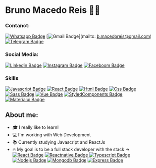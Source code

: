 <!--
**brunoreis-dev/brunoreis-dev** is a ✨ _special_ ✨ repository because its `README.md` (this file) appears on your GitHub profile.

Here are some ideas to get you started:

- 🔭 I’m currently working on ...
- 🌱 I’m currently learning ...
- 👯 I’m looking to collaborate on ...
- 🤔 I’m looking for help with ...
- 💬 Ask me about ...
- 📫 How to reach me: ...
- 😄 Pronouns: ...
- ⚡ Fun fact: ...
-->

# Bruno Macedo Reis :man_technologist:


### Contanct:

[![Whatsapp Badge](https://img.shields.io/badge/WhatsApp-25D366?style=for-the-badge&logo=whatsapp&logoColor=white)](https://api.whatsapp.com/send?phone=5511945233253&text=Ol%C3%A1!)
[![Gmail Badge](https://img.shields.io/badge/Gmail-D14836?style=for-the-badge&logo=gmail&logoColor=white)](mailto: b.macedoreis@gmail.com)
[![Telegram Badge](https://img.shields.io/badge/Telegram-2CA5E0?style=for-the-badge&logo=telegram&logoColor=white)]()


### Social Media: 

[![Linkedin Badge](https://img.shields.io/badge/LinkedIn-0077B5?style=for-the-badge&logo=linkedin&logoColor=white)](https://www.linkedin.com/in/bruno-reis-9a937b189/)
[![Instagram Badge](https://img.shields.io/badge/Instagram-E4405F?style=for-the-badge&logo=instagram&logoColor=white)]()
[![Faceboom Badge](https://img.shields.io/badge/Facebook-1877F2?style=for-the-badge&logo=facebook&logoColor=white)]()


### Skills

[![Javascript Badge](https://img.shields.io/badge/JavaScript-F7DF1E?style=for-the-badge&logo=javascript&logoColor=black)]()
[![React Badge](https://img.shields.io/badge/React-20232A?style=for-the-badge&logo=react&logoColor=61DAFB)]()
[![Html Badge](https://img.shields.io/badge/HTML5-E34F26?style=for-the-badge&logo=html5&logoColor=white)]()
[![Css Badge](https://img.shields.io/badge/CSS3-1572B6?style=for-the-badge&logo=css3&logoColor=white)]()
[![Sass Badge](https://img.shields.io/badge/Sass-CC6699?style=for-the-badge&logo=sass&logoColor=white)]()
[![Vue Badge](https://img.shields.io/badge/Vue.js-35495E?style=for-the-badge&logo=vue.js&logoColor=4FC08D)]()
[![StyledComponents Badge](https://img.shields.io/badge/styled--components-DB7093?style=for-the-badge&logo=styled-components&logoColor=white)]()
[![Materialui Badge](https://img.shields.io/badge/Material--UI-0081CB?style=for-the-badge&logo=material-ui&logoColor=white)]()


## About me:

- :mortar_board: I really like to learn!
- :computer: I'm working with Web Development
- :books: Currently studying Javascript and ReactJs
- :fire: My goal is to be a full stack developer with the stack -> [![React Badge](https://img.shields.io/badge/React-20232A?style=for-the-badge&logo=react&logoColor=61DAFB)]() [![Reactnative Badge](https://img.shields.io/badge/React_Native-20232A?style=for-the-badge&logo=react&logoColor=61DAFB)]() [![Typescript Badge](https://img.shields.io/badge/TypeScript-007ACC?style=for-the-badge&logo=typescript&logoColor=white)]() [![Nodejs Badge](https://img.shields.io/badge/Node.js-43853D?style=for-the-badge&logo=node.js&logoColor=white)]() [![Mongodb Badge](https://img.shields.io/badge/MongoDB-4EA94B?style=for-the-badge&logo=mongodb&logoColor=white)]() [![Express Badge](https://img.shields.io/badge/Express.js-404D59?style=for-the-badge)]() 

